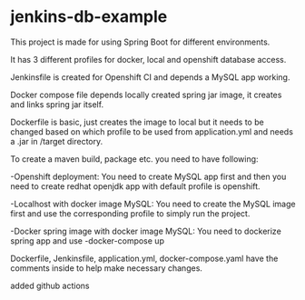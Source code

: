 # jenkins-db-example

This project is made for using Spring Boot for different environments.

It has 3 different profiles for docker, local and openshift database access.

Jenkinsfile is created for Openshift CI and depends a MySQL app working.

Docker compose file depends locally created spring jar image, it creates and links spring jar itself.

Dockerfile is basic, just creates the image to local but it needs to be changed based on which profile to be used from application.yml and needs a .jar in /target directory.

To create a maven build, package etc. you need to have following:
    
-Openshift deployment: You need to create MySQL app first and then you need to create redhat openjdk app with default profile is openshift.

-Localhost with docker image MySQL: You need to create the MySQL image first and use the corresponding profile to simply run the project.

-Docker spring image with docker image MySQL: You need to dockerize spring app and use -docker-compose up


Dockerfile, Jenkinsfile, application.yml, docker-compose.yaml have the comments inside to help make necessary changes.

 
 
 added github actions

